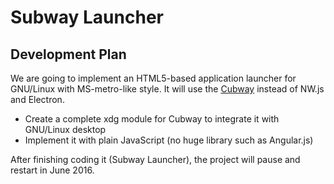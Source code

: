 # Subway Launcher

## Development Plan

We are going to implement an HTML5-based application launcher for GNU/Linux with MS-metro-like style. It will use the [Cubway](https://github.com/EasternHeart/Cubway) instead of NW.js and Electron.

- Create a complete xdg module for Cubway to integrate it with GNU/Linux desktop
- Implement it with plain JavaScript (no huge library such as Angular.js)

After finishing coding it (Subway Launcher), the project will pause and restart in June 2016.
